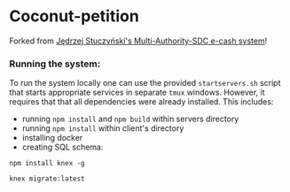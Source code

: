 # Coconut-petition

Forked from [Jędrzej Stuczyński's Multi-Authority-SDC e-cash system](https://github.com/jstuczyn/Multi-Authority-SDC)!

### Running the system:

To run the system locally one can use the provided `startservers.sh` script that starts appropriate services in separate `tmux` windows. However, it requires that that all dependencies were already installed. This includes:
- running `npm install` and `npm build` within servers directory
- running `npm install` within client's directory
- installing docker
- creating SQL schema:

```
npm install knex -g

knex migrate:latest
```
